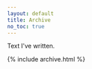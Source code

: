 ```yaml
---
layout: default
title: Archive
no_toc: true
---
```


Text I've written.

{% include archive.html %}

